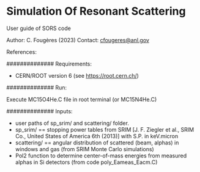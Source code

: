 # Simulation Of Resonant Scattering

User guide of SORS code

Author: C. Fougères (2023) Contact: cfougeres@anl.gov

References:

##############
 Requirements:

- CERN/ROOT version 6 (see https://root.cern.ch/)

##############
 Run:

Execute MC15O4He.C file in root terminal (or MC15N4He.C)

##############
 Inputs:
- user paths of sp_srim/ and scattering/ folder.
- sp_srim/ == stopping power tables from SRIM [J. F. Ziegler et al., SRIM Co., United States of America 6th (2013)] with S.P. in keV.micron
- scattering/ == angular distribution of scattered (beam, alphas) in windows and gas (from SRIM Monte Carlo simulations)
- Pol2 function to determine center-of-mass energies from measured alphas in Si detectors (from code poly_Eameas_Eacm.C)
